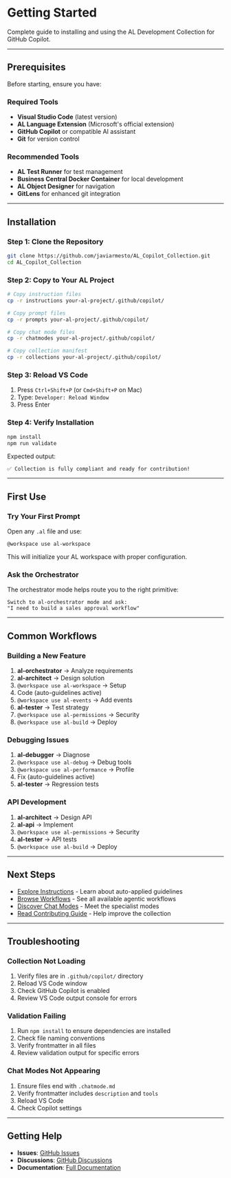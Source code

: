 # Getting Started

Complete guide to installing and using the AL Development Collection for GitHub Copilot.

---

## Prerequisites

Before starting, ensure you have:

### Required Tools
- **Visual Studio Code** (latest version)
- **AL Language Extension** (Microsoft's official extension)
- **GitHub Copilot** or compatible AI assistant
- **Git** for version control

### Recommended Tools
- **AL Test Runner** for test management
- **Business Central Docker Container** for local development
- **AL Object Designer** for navigation
- **GitLens** for enhanced git integration

---

## Installation

### Step 1: Clone the Repository

```bash
git clone https://github.com/javiarmesto/AL_Copilot_Collection.git
cd AL_Copilot_Collection
```

### Step 2: Copy to Your AL Project

```bash
# Copy instruction files
cp -r instructions your-al-project/.github/copilot/

# Copy prompt files
cp -r prompts your-al-project/.github/copilot/

# Copy chat mode files
cp -r chatmodes your-al-project/.github/copilot/

# Copy collection manifest
cp -r collections your-al-project/.github/copilot/
```

### Step 3: Reload VS Code

1. Press `Ctrl+Shift+P` (or `Cmd+Shift+P` on Mac)
2. Type: `Developer: Reload Window`
3. Press Enter

### Step 4: Verify Installation

```bash
npm install
npm run validate
```

Expected output:
```
✅ Collection is fully compliant and ready for contribution!
```

---

## First Use

### Try Your First Prompt

Open any `.al` file and use:

```
@workspace use al-workspace
```

This will initialize your AL workspace with proper configuration.

### Ask the Orchestrator

The orchestrator mode helps route you to the right primitive:

```
Switch to al-orchestrator mode and ask: 
"I need to build a sales approval workflow"
```

---

## Common Workflows

### Building a New Feature

1. **al-orchestrator** → Analyze requirements
2. **al-architect** → Design solution
3. `@workspace use al-workspace` → Setup
4. Code (auto-guidelines active)
5. `@workspace use al-events` → Add events
6. **al-tester** → Test strategy
7. `@workspace use al-permissions` → Security
8. `@workspace use al-build` → Deploy

### Debugging Issues

1. **al-debugger** → Diagnose
2. `@workspace use al-debug` → Debug tools
3. `@workspace use al-performance` → Profile
4. Fix (auto-guidelines active)
5. **al-tester** → Regression tests

### API Development

1. **al-architect** → Design API
2. **al-api** → Implement
3. `@workspace use al-permissions` → Security
4. **al-tester** → API tests
5. `@workspace use al-build` → Deploy

---

## Next Steps

- [Explore Instructions](../instructions/) - Learn about auto-applied guidelines
- [Browse Workflows](../prompts/) - See all available agentic workflows
- [Discover Chat Modes](../chatmodes/) - Meet the specialist modes
- [Read Contributing Guide](../CONTRIBUTING) - Help improve the collection

---

## Troubleshooting

### Collection Not Loading

1. Verify files are in `.github/copilot/` directory
2. Reload VS Code window
3. Check GitHub Copilot is enabled
4. Review VS Code output console for errors

### Validation Failing

1. Run `npm install` to ensure dependencies are installed
2. Check file naming conventions
3. Verify frontmatter in all files
4. Review validation output for specific errors

### Chat Modes Not Appearing

1. Ensure files end with `.chatmode.md`
2. Verify frontmatter includes `description` and `tools`
3. Reload VS Code
4. Check Copilot settings

---

## Getting Help

- **Issues**: [GitHub Issues](https://github.com/javiarmesto/AL_Copilot_Collection/issues)
- **Discussions**: [GitHub Discussions](https://github.com/javiarmesto/AL_Copilot_Collection/discussions)
- **Documentation**: [Full Documentation](../al-development)
